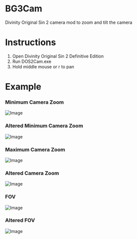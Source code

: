 # BG3Cam
 Divinity Original Sin 2 camera mod to zoom and tilt the camera
# Instructions
1. Open Divinity Original Sin 2 Definitive Edition
2. Run DOS2Cam.exe
3. Hold middle mouse or r to pan

# Example
### Minimum Camera Zoom
![Image](link)
### Altered Minimum Camera Zoom
![Image](link)

### Maximum Camera Zoom
![Image](link)
### Altered Camera Zoom
![Image](link)

### FOV
![Image](link)
### Altered FOV
![Image](link)
